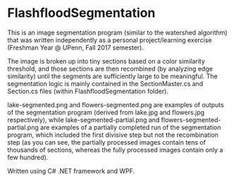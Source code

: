 # FlashfloodSegmentation
This is an image segmentation program (similar to the watershed algorithm) that was written independently as a personal project/learning exercise
(Freshman Year @ UPenn, Fall 2017 semester).

The image is broken up into tiny sections based on a color similarity threshold, and those sections are then recombined (by analyzing edge similarity)
until the segments are sufficiently large to be meaningful. The segmentation logic is mainly contained in the SectionMaster.cs and Section.cs files (within FlashfloodSegmentation folder).

lake-segmented.png and flowers-segmented.png are examples of outputs of the segmentation program (derived from lake.jpg and flowers.jpg respectively), while lake-segmented-partial.png and flowers-segmented-partial.png are examples of a partially completed run of the segmentation program, which included the first divisive step but not the recombination step (as you can see, the partially processed images contain tens of thousands of sections, whereas the fully processed images contain only a few hundred). 

Written using C# .NET framework and WPF.
